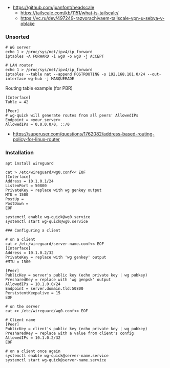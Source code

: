 * https://github.com/juanfont/headscale
    * https://tailscale.com/kb/1151/what-is-tailscale/
    * https://vc.ru/dev/497249-razvorachivaem-tailscale-vpn-u-sebya-v-oblake

### Unsorted

```shell
# WG server
echo 1 > /proc/sys/net/ipv4/ip_forward
iptables -A FORWARD -i wg0 -o wg0 -j ACCEPT

# LAN router
echo 1 > /proc/sys/net/ipv4/ip_forward
iptables --table nat --append POSTROUTING -s 192.168.101.0/24 --out-interface wg-hub -j MASQUERADE
```

Routing table example (for PBR)
```
[Interface]
Table = 42

[Peer]
# wg-quick will generate routes from all peers' AllowedIPs
Endpoint = <your_server>
AllowedIPs = 0.0.0.0/0, ::/0
```
* https://superuser.com/questions/1762082/address-based-routing-policy-for-linux-router

### Installation

```shell
apt install wireguard

cat > /etc/wireguard/wg0.conf<< EOF
[Interface]
Address = 10.1.0.1/24
ListenPort = 50800
PrivateKey = replace with wg genkey output
MTU = 1500
PostUp = 
PostDown =
EOF

systemctl enable wg-quick@wg0.service
systemctl start wg-quick@wg0.service

### Configuring a client

# on a client
cat > /etc/wireguard/server-name.conf<< EOF
[Interface]
Address = 10.1.0.2/32
PrivateKey = replace with 'wg genkey' output
#MTU = 1500

[Peer]
PublicKey = server's public key (echo private key | wg pubkey)
PresharedKey = replace with 'wg genpsk' output
AllowedIPs = 10.1.0.0/24
Endpoint = server.domain.tld:50800
PersistentKeepalive = 15
EOF

# on the server
cat >> /etc/wireguard/wg0.conf<< EOF

# Client name
[Peer]
PublicKey = client's public key (echo private key | wg pubkey)
PresharedKey = replace with a value from client's config
AllowedIPs = 10.1.0.2/32
EOF

# on a client once again
systemctl enable wg-quick@server-name.service
systemctl start wg-quick@server-name.service
```
